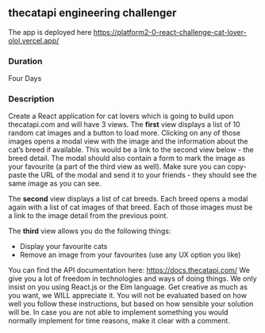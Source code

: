 ## thecatapi engineering challenger

The app is deployed here https://platform2-0-react-challenge-cat-lover-olol.vercel.app/

### Duration 

Four Days

### Description
Create a React application for cat lovers which is going to build upon thecatapi.com and will have 3 views. 
The **first** view displays a list of 10 random cat images and a button to load more. Clicking on any of those images opens a modal view with the image and the information about the cat’s breed if available. This would be a link to the second view below - the breed detail. The modal should also contain a form to mark the image as your favourite (a part of the third view as well). Make sure you can copy-paste the URL of the modal and send it to your friends - they should see the same image as you can see. 

The **second** view displays a list of cat breeds. Each breed opens a modal again with a list of cat images of that breed. Each of those images must be a link to the image detail from the previous point. 

The **third** view allows you do the following things:
* Display your favourite cats 
* Remove an image from your favourites (use any UX option you like)

You can find the API documentation here: https://docs.thecatapi.com/ 
We give you a lot of freedom in technologies and ways of doing things. We only insist on you using React.js or the Elm language. Get creative as much as you want, we WILL appreciate it. You will not be evaluated based on how well you follow these instructions, but based on how sensible your solution will be. In case you are not able to implement something you would normally implement for time reasons, make it clear with a comment. 



